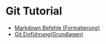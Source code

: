 # Git Tutorial

* [Markdown Befehle (Formatierung)](https://guides.github.com/features/mastering-markdown/)
* [Git Einführung(Grundlagen)](https://guides.github.com/activities/hello-world/)



